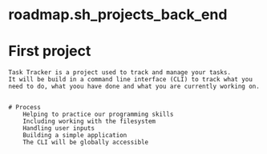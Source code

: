 # roadmap.sh_projects_back_end

# First project

    Task Tracker is a project used to track and manage your tasks.
    It will be build in a command line interface (CLI) to track what you need to do, what yoou have done and what you are currently working on.


    # Process
        Helping to practice our programming skills
        Including working with the filesystem
        Handling user inputs
        Building a simple application
        The CLI will be globally accessible




